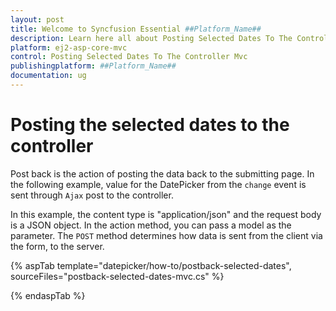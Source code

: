 ```yaml
---
layout: post
title: Welcome to Syncfusion Essential ##Platform_Name##
description: Learn here all about Posting Selected Dates To The Controller Mvc of Syncfusion Essential ##Platform_Name## widgets based on HTML5 and jQuery.
platform: ej2-asp-core-mvc
control: Posting Selected Dates To The Controller Mvc
publishingplatform: ##Platform_Name##
documentation: ug
---
```



# Posting the selected dates to the controller

Post back is the action of posting the data back to the submitting page. In the following example, value
for the DatePicker from the `change` event is sent through `Ajax` post to the controller.

In this example, the content type is "application/json" and the request body is a JSON object. In the
action method, you can pass a model as the parameter. The `POST` method determines how data is sent from
the client via the form, to the server.

{% aspTab template="datepicker/how-to/postback-selected-dates", sourceFiles="postback-selected-dates-mvc.cs" %}

{% endaspTab %}